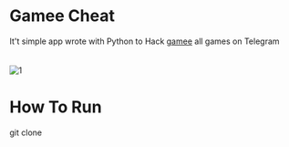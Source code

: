 # Gamee Cheat
It't simple app wrote with Python to Hack [gamee](https://prizes.gamee.com/) all games on Telegram
<br><br><br>
![1](https://user-images.githubusercontent.com/77892796/180670744-d978f062-7bbb-4245-864d-42610d71ef46.png)


# How To Run

git clone 

